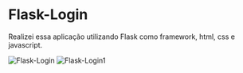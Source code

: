 # Flask-Login

Realizei essa aplicação utilizando Flask como framework, html, css e javascript. 

![Flask-Login](https://github.com/Dsaamorim/Flask-Login/blob/main/Flask-Login.gif)
![Flask-Login1](https://github.com/Dsaamorim/Flask-Login/blob/main/Flask-Login1.gif)
